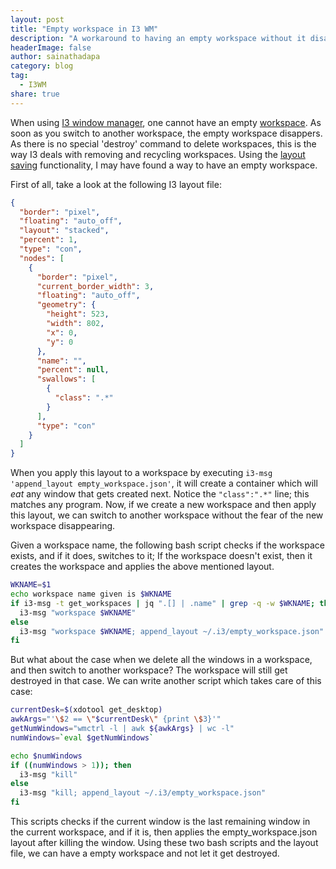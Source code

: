 ```yaml
---
layout: post
title: "Empty workspace in I3 WM"
description: "A workaround to having an empty workspace without it disappearing"
headerImage: false
author: sainathadapa
category: blog
tag:
  - I3WM
share: true
---
```


When using [I3 window manager](https://i3wm.org/), one cannot have an empty [workspace](http://i3wm.org/docs/userguide.html#_using_workspaces). As soon as you switch to another workspace, the empty workspace disappers. As there is no special 'destroy' command to delete workspaces, this is the way I3 deals with removing and recycling workspaces. Using the [layout saving](http://i3wm.org/docs/layout-saving.html) functionality, I may have found a way to have an empty workspace.  

First of all, take a look at the following I3 layout file:

~~~json
{
  "border": "pixel",
  "floating": "auto_off",
  "layout": "stacked",
  "percent": 1,
  "type": "con",
  "nodes": [
    {
      "border": "pixel",
      "current_border_width": 3,
      "floating": "auto_off",
      "geometry": {
        "height": 523,
        "width": 802,
        "x": 0,
        "y": 0
      },
      "name": "",
      "percent": null,
      "swallows": [
        {
          "class": ".*"
        }
      ],
      "type": "con"
    }
  ]
}
~~~

When you apply this layout to a workspace by executing `i3-msg 'append_layout empty_workspace.json'`, it will create a container which will _eat_ any window that gets created next. Notice the `"class":".*"` line; this matches any program. Now, if we create a new workspace and then apply this layout, we can switch to another workspace without the fear of the new workspace disappearing.

Given a workspace name, the following bash script checks if the workspace exists, and if it does, switches to it; If the workspace doesn't exist, then it creates the workspace and applies the above mentioned layout.

~~~sh
WKNAME=$1
echo workspace name given is $WKNAME
if i3-msg -t get_workspaces | jq ".[] | .name" | grep -q -w $WKNAME; then
  i3-msg "workspace $WKNAME"
else
  i3-msg "workspace $WKNAME; append_layout ~/.i3/empty_workspace.json"
fi
~~~~

But what about the case when we delete all the windows in a workspace, and then switch to another workspace? The workspace will still get destroyed in that case. We can write another script which takes care of this case:

~~~sh
currentDesk=$(xdotool get_desktop)
awkArgs="'\$2 == \"$currentDesk\" {print \$3}'"
getNumWindows="wmctrl -l | awk ${awkArgs} | wc -l"
numWindows=`eval $getNumWindows`

echo $numWindows
if ((numWindows > 1)); then
  i3-msg "kill"
else 
  i3-msg "kill; append_layout ~/.i3/empty_workspace.json"
fi
~~~

This scripts checks if the current window is the last remaining window in the current workspace, and if it is, then applies the empty_workspace.json layout after killing the window. Using these two bash scripts and the layout file, we can have a empty workspace and not let it get destroyed.

